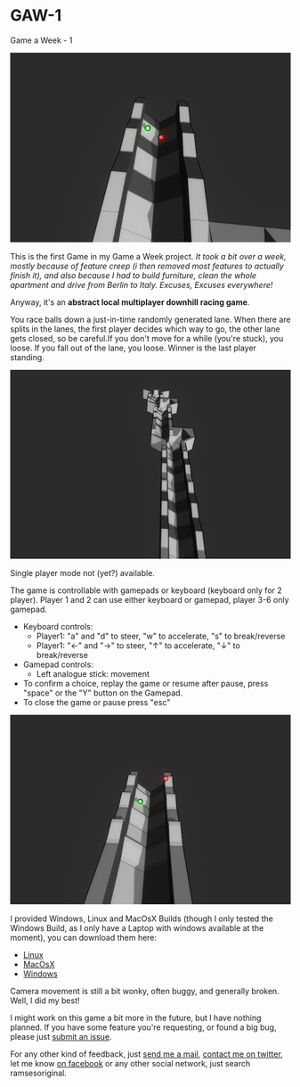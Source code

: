 GAW-1
=====

Game a Week - 1 

![Sample Game Screenshot](https://raw.githubusercontent.com/ramsesoriginal/GAW-1/master/Screenshot/Screenshot2014-16-8--13-51-09.png)

This is the first Game in my Game a Week project.
*It took a bit over a week, mostly because of feature creep (i then removed most features to actually finish it), and also because I had to build furniture, clean the whole apartment and drive from Berlin to Italy. Excuses, Excuses everywhere!*

Anyway, it's an **abstract local multiplayer downhill racing game**.

You race balls down a just-in-time randomly generated lane. When there are splits in the lanes, the first player decides which way to go, the other lane gets closed, so be careful.If you don't move for a while (you're stuck), you loose. If you fall out of the lane, you loose. Winner is the last player standing.

![Generated Lane](https://raw.githubusercontent.com/ramsesoriginal/GAW-1/master/Screenshot/Screenshot2014-16-8--13-51-20.png)

Single player mode not (yet?) available.

The game is controllable with gamepads or keyboard (keyboard only for 2 player).
Player 1 and 2 can use either keyboard or gamepad, player 3-6 only gamepad.

  * Keyboard controls:
      * Player1: "a" and "d" to steer, "w" to accelerate, "s" to break/reverse
      * Player1: "←" and "→" to steer, "↑" to accelerate, "↓" to break/reverse
  * Gamepad controls:
    * Left analogue stick: movement
  * To confirm a choice, replay the game or resume after pause, press "space" or the "Y" button on the Gamepad.
  * To close the game or pause press "esc"

![Game Screenshot](https://raw.githubusercontent.com/ramsesoriginal/GAW-1/master/Screenshot/Screenshot2014-16-8--13-52-14.png)

I provided Windows, Linux and MacOsX Builds (though I only tested the Windows Build, as I only have a Laptop with windows available at the moment), you can download them here:
  * [Linux](https://github.com/ramsesoriginal/GAW-1/raw/master/Builds/Linux.zip)
  * [MacOsX](https://github.com/ramsesoriginal/GAW-1/raw/master/Builds/MacOsX.zip)
  * [Windows](https://github.com/ramsesoriginal/GAW-1/raw/master/Builds/Windows.zip)

Camera movement is still a bit wonky, often buggy, and generally broken. Well, I did my best!

I might work on this game a bit more in the future, but I have nothing planned. If you have some feature you're requesting, or found a big bug, please just [submit an issue](https://github.com/ramsesoriginal/GAW-1/issues).

For any other kind of feedback, just [send me a mail](mailto://ramsesoriginal+gaw1@gmail.com), [contact me on twitter](https://twitter.com/ramsesoriginal), let me know [on facebook](https://www.facebook.com/ramsesoriginal) or any other social network, just search ramsesoriginal.
